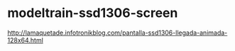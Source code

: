 # modeltrain-ssd1306-screen

http://lamaquetade.infotronikblog.com/pantalla-ssd1306-llegada-animada-128x64.html
